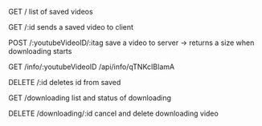 GET /  list of saved videos

GET /:id sends a saved video to client

POST /:youtubeVideoID/:itag save a video to server -> returns a size when downloading starts

GET /info/:youtubeVideoID 
/api/info/qTNKcIBIamA

DELETE /:id deletes id from saved

GET /downloading list and status of downloading

DELETE /downloading/:id cancel and delete downloading video

